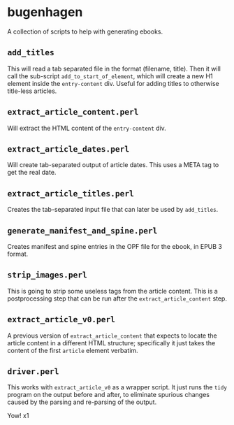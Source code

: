 # bugenhagen

A collection of scripts to help with generating ebooks.

## `add_titles`

This will read a tab separated file in the format (filename, title).
Then it will call the sub-script `add_to_start_of_element`, which will create
a new H1 element inside the `entry-content` div.
Useful for adding titles to otherwise title-less articles.

## `extract_article_content.perl`

Will extract the HTML content of the `entry-content` div.

## `extract_article_dates.perl`

Will create tab-separated output of article dates.  This uses a META tag
to get the real date.

## `extract_article_titles.perl`

Creates the tab-separated input file that can later be used by `add_titles`.

## `generate_manifest_and_spine.perl`

Creates manifest and spine entries in the OPF file for the ebook, in EPUB 3
format.

## `strip_images.perl`

This is going to strip some useless tags from the article content.  This is a
postprocessing step that can be run after the `extract_article_content` step.

## `extract_article_v0.perl`

A previous version of `extract_article_content` that expects to locate 
the article content in a different HTML structure; specifically it just takes
the content of the first `article` element verbatim.

## `driver.perl`

This works with `extract_article_v0` as a wrapper script.  It just runs the
`tidy` program on the output before and after, to eliminate spurious changes
caused by the parsing and re-parsing of the output.

Yow! x1
